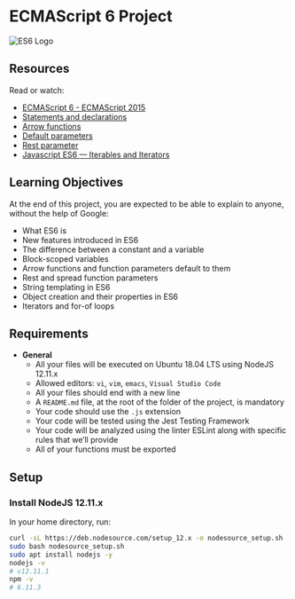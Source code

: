 # ECMAScript 6 Project
![ES6 Logo](https://www.google.com/imgres?q=es6%20funny%20png%20image&imgurl=https%3A%2F%2Fqph.cf2.quoracdn.net%2Fmain-qimg-f9604fdde0fe7f6ce11eb992914918b4&imgrefurl=https%3A%2F%2Fwww.quora.com%2FWhat-is-the-difference-between-JavaScript-and-ES6&docid=pGE-NyxehcoywM&tbnid=VqPXzGA4_GYcMM&vet=12ahUKEwjc15iG4N6HAxWFzwIHHRQaHWQQM3oECHkQAA..i&w=602&h=322&hcb=2&ved=2ahUKEwjc15iG4N6HAxWFzwIHHRQaHWQQM3oECHkQAA)
## Resources
Read or watch:
- [ECMAScript 6 - ECMAScript 2015](https://www.ecma-international.org/ecma-262/6.0/)
- [Statements and declarations](https://developer.mozilla.org/en-US/docs/Web/JavaScript/Reference/Statements)
- [Arrow functions](https://developer.mozilla.org/en-US/docs/Web/JavaScript/Reference/Functions/Arrow_functions)
- [Default parameters](https://developer.mozilla.org/en-US/docs/Web/JavaScript/Reference/Functions/Default_parameters)
- [Rest parameter](https://developer.mozilla.org/en-US/docs/Web/JavaScript/Reference/Functions/rest_parameters)
- [Javascript ES6 — Iterables and Iterators](https://www.freecodecamp.org/news/iterators-and-iterables-in-javascript-2/)
  
## Learning Objectives
At the end of this project, you are expected to be able to explain to anyone, without the help of Google:
- What ES6 is
- New features introduced in ES6
- The difference between a constant and a variable
- Block-scoped variables
- Arrow functions and function parameters default to them
- Rest and spread function parameters
- String templating in ES6
- Object creation and their properties in ES6
- Iterators and for-of loops

## Requirements
- **General**
  - All your files will be executed on Ubuntu 18.04 LTS using NodeJS 12.11.x
  - Allowed editors: `vi`, `vim`, `emacs`, `Visual Studio Code`
  - All your files should end with a new line
  - A `README.md` file, at the root of the folder of the project, is mandatory
  - Your code should use the `.js` extension
  - Your code will be tested using the Jest Testing Framework
  - Your code will be analyzed using the linter ESLint along with specific rules that we’ll provide
  - All of your functions must be exported

## Setup
### Install NodeJS 12.11.x
In your home directory, run:
```bash
curl -sL https://deb.nodesource.com/setup_12.x -o nodesource_setup.sh
sudo bash nodesource_setup.sh
sudo apt install nodejs -y
nodejs -v
# v12.11.1
npm -v
# 6.11.3

